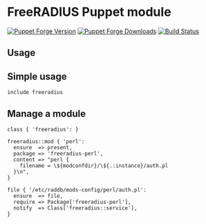 FreeRADIUS Puppet module
=========================

[![Puppet Forge Version](https://img.shields.io/puppetforge/v/raphink/freeradius.svg)](https://forge.puppetlabs.com/raphink/freeradius)
[![Puppet Forge Downloads](https://img.shields.io/puppetforge/dt/raphink/freeradius.svg)](https://forge.puppetlabs.com/raphink/freeradius)
[![Build Status](https://img.shields.io/travis/raphink/puppet-freeradius.svg)](https://travis-ci.org/raphink/puppet-freeradius)

## Usage


## Simple usage
```puppet
include freeradius
```


## Manage a module
```puppet
class { 'freeradius': }

freeradius::mod { 'perl':
  ensure  => present,
  package => 'freeradius-perl',
  content => "perl {
    filename = \${modconfdir}/\${.:instance}/auth.pl
  }\n",
}

file { '/etc/raddb/mods-config/perl/auth.pl':
  ensure  => file,
  require => Package['freeradius-perl'],
  notify  => Class['freeradius::service'],
}
```

